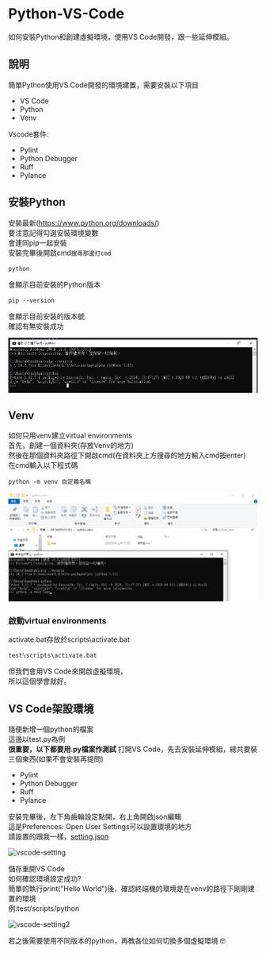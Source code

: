 # Python-VS-Code
如何安裝Python和創建虛擬環境，使用VS Code開發，跟一些延伸模組。
## 說明
簡單Python使用VS Code開發的環境建置，需要安裝以下項目
- VS Code
- Python
- Venv
  
Vscode套件:
- Pylint
- Python Debugger
- Ruff
- Pylance

## 安裝Python
安裝最新(https://www.python.org/downloads/)  
要注意記得勾選安裝環境變數  
會連同pip一起安裝  
安裝完畢後開啟cmd`搜尋那邊打cmd`  
``` 
python
```
會顯示目前安裝的Python版本
```
pip --version
``` 
會顯示目前安裝的版本號  
確認有無安裝成功

![cmd-python](https://github.com/rgatsai/Python-VS-Code-/blob/main/image/cmd-python-pip.png)

## Venv
如何只用venv建立virtual environments  
首先，創建一個資料夾(存放Venv的地方)  
然後在那個資料夾路徑下開啟cmd(在資料夾上方搜尋的地方輸入cmd按enter)  
在cmd輸入以下程式碼  
```
python -m venv 自定義名稱
```

![cmd-venv](https://github.com/rgatsai/Python-VS-Code-/blob/main/image/cmd-venv.png)
### 啟動virtual environments
activate.bat存放於scripts\activate.bat
```
test\scripts\activate.bat
```
但我們會用VS Code來開啟虛擬環境，  
所以這個學會就好。
## VS Code架設環境
隨便新增一個python的檔案  
這邊以test.py為例  
**很重要，以下都要用.py檔案作測試**
打開VS Code，先去安裝延伸模組，總共要裝三個東西(如果不會安裝再提問)
- Pylint
- Python Debugger
- Ruff
- Pylance

安裝完畢後，左下角齒輪設定點開，右上角開啟json編輯    
這是Preferences: Open User Settings可以設置環境的地方  
請設置的跟我一樣，[setting.json](https://github.com/rgatsai/Python-VScode/blob/main/settings.json)  

![vscode-setting](https://github.com/rgatsai/Python-VScode/blob/main/image/vscode-setting.png)

儲存重開VS Code  
如何確認環境設定成功?  
簡單的執行print("Hello World")後，確認終端機的環境是在venv的路徑下剛剛建置的環境   
例:test/scripts/python

![vscode-setting2](https://github.com/rgatsai/Python-VScode/blob/main/image/vscode-setting2.png)

若之後需要使用不同版本的python，再教各位如何切換多個虛擬環境 :nerd_face:
